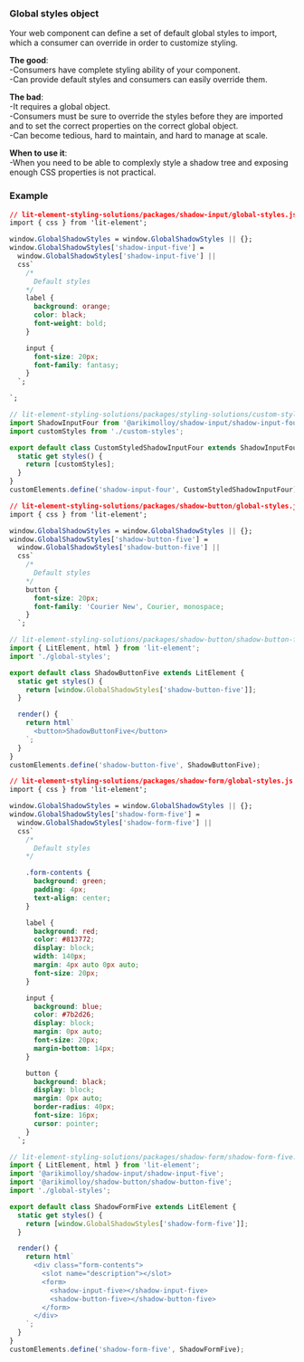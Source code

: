 ### Global styles object

Your web component can define a set of default global styles to import, which a consumer can override in order to customize styling.

**The good**:  
-Consumers have complete styling ability of your component.  
-Can provide default styles and consumers can easily override them.

**The bad**:  
-It requires a global object.  
-Consumers must be sure to override the styles before they are imported and to set the correct properties on the correct global object.  
-Can become tedious, hard to maintain, and hard to manage at scale.

**When to use it**:  
-When you need to be able to complexly style a shadow tree and exposing enough CSS properties is not practical.

### Example

```css
// lit-element-styling-solutions/packages/shadow-input/global-styles.js
import { css } from 'lit-element';

window.GlobalShadowStyles = window.GlobalShadowStyles || {};
window.GlobalShadowStyles['shadow-input-five'] =
  window.GlobalShadowStyles['shadow-input-five'] ||
  css`
    /*
      Default styles
    */
    label {
      background: orange;
      color: black;
      font-weight: bold;
    }

    input {
      font-size: 20px;
      font-family: fantasy;
    }
  `;

`;

```

```js
// lit-element-styling-solutions/packages/styling-solutions/custom-styled-shadow-input-four.js
import ShadowInputFour from '@arikimolloy/shadow-input/shadow-input-four';
import customStyles from './custom-styles';

export default class CustomStyledShadowInputFour extends ShadowInputFour {
  static get styles() {
    return [customStyles];
  }
}
customElements.define('shadow-input-four', CustomStyledShadowInputFour);
```

```css
// lit-element-styling-solutions/packages/shadow-button/global-styles.js
import { css } from 'lit-element';

window.GlobalShadowStyles = window.GlobalShadowStyles || {};
window.GlobalShadowStyles['shadow-button-five'] =
  window.GlobalShadowStyles['shadow-button-five'] ||
  css`
    /*
      Default styles
    */
    button {
      font-size: 20px;
      font-family: 'Courier New', Courier, monospace;
    }
  `;
```

```js
// lit-element-styling-solutions/packages/shadow-button/shadow-button-five.js
import { LitElement, html } from 'lit-element';
import './global-styles';

export default class ShadowButtonFive extends LitElement {
  static get styles() {
    return [window.GlobalShadowStyles['shadow-button-five']];
  }

  render() {
    return html`
      <button>ShadowButtonFive</button>
    `;
  }
}
customElements.define('shadow-button-five', ShadowButtonFive);
```

```css
// lit-element-styling-solutions/packages/shadow-form/global-styles.js
import { css } from 'lit-element';

window.GlobalShadowStyles = window.GlobalShadowStyles || {};
window.GlobalShadowStyles['shadow-form-five'] =
  window.GlobalShadowStyles['shadow-form-five'] ||
  css`
    /*
      Default styles
    */

    .form-contents {
      background: green;
      padding: 4px;
      text-align: center;
    }

    label {
      background: red;
      color: #813772;
      display: block;
      width: 140px;
      margin: 4px auto 0px auto;
      font-size: 20px;
    }

    input {
      background: blue;
      color: #7b2d26;
      display: block;
      margin: 0px auto;
      font-size: 20px;
      margin-bottom: 14px;
    }

    button {
      background: black;
      display: block;
      margin: 0px auto;
      border-radius: 40px;
      font-size: 16px;
      cursor: pointer;
    }
  `;

```

```js
// lit-element-styling-solutions/packages/shadow-form/shadow-form-five.js
import { LitElement, html } from 'lit-element';
import '@arikimolloy/shadow-input/shadow-input-five';
import '@arikimolloy/shadow-button/shadow-button-five';
import './global-styles';

export default class ShadowFormFive extends LitElement {
  static get styles() {
    return [window.GlobalShadowStyles['shadow-form-five']];
  }

  render() {
    return html`
      <div class="form-contents">
        <slot name="description"></slot>
        <form>
          <shadow-input-five></shadow-input-five>
          <shadow-button-five></shadow-button-five>
        </form>
      </div>
    `;
  }
}
customElements.define('shadow-form-five', ShadowFormFive);
```
